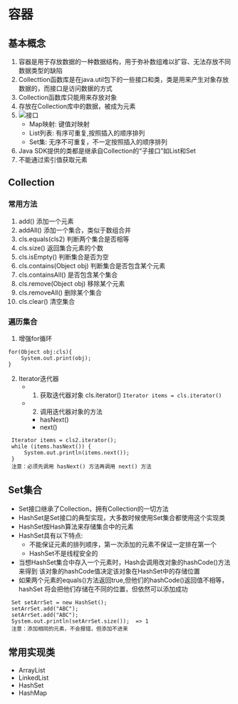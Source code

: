 # 容器
## 基本概念
   1. 容器是用于存放数据的一种数据结构，用于弥补数组难以扩容、无法存放不同数据类型的缺陷
   2. Collecttion函数库是在java.util包下的一些接口和类，类是用来产生对象存放数据的，而接口是访问数据的方式
   3. Collection函数库只能用来存放对象
   4. 存放在Collection库中的数据，被成为元素
   5. ![接口](/img/java-collection.png)
      + Map映射: 键值对映射
      + List列表: 有序可重复,按照插入的顺序排列
      + Set集: 无序不可重复，不一定按照插入的顺序排列
   6. Java SDK提供的类都是继承自Collection的“子接口”如List和Set
   7. 不能通过索引值获取元素
## Collection
### 常用方法
   1. add() 添加一个元素
   2. addAll() 添加一个集合，类似于数组合并
   3. cls.equals(cls2) 判断两个集合是否相等
   4. cls.size() 返回集合元素的个数
   5. cls.isEmpty() 判断集合是否为空
   6. cls.contains(Object obj) 判断集合是否包含某个元素
   7. cls.containsAll() 是否包含某个集合
   8. cls.remove(Object obj) 移除某个元素
   9. cls.removeAll() 删除某个集合
   10. cls.clear() 清空集合
### 遍历集合
   1. 增强for循环
   ```
   for(Object obj:cls){
       System.out.print(obj);
   }
   ```
   2. Iterator迭代器
      + 1. 获取迭代器对象 cls.iterator() `Iterator items = cls.iterator()`
      + 2. 调用迭代器对象的方法
         + hasNext()
         + next()
   ```
    Iterator items = cls2.iterator();
    while (items.hasNext()) {
        System.out.println(items.next());
    }
    注意：必须先调用 hasNext() 方法再调用 next() 方法
   ```
## Set集合
   + Set接口继承了Collection，拥有Collection的一切方法
   + HashSet是Set接口的典型实现，大多数时候使用Set集合都使用这个实现类
   + HashSet按Hash算法来存储集合中的元素
   + HashSet具有以下特点:
      - 不能保证元素的排列顺序，第一次添加的元素不保证一定排在第一个
      - HashSet不是线程安全的
   + 当想HashSet集合中存入一个元素时，Hash会调用改对象的hashCode()方法来得到
     该对象的hashCode值决定该对象在HashSet中的存储位置
   + 如果两个元素的equals()方法返回true,但他们的hashCode()返回值不相等，hashSet
     将会把他们存储在不同的位置，但依然可以添加成功
   ```
    Set setArrSet = new HashSet();
    setArrSet.add("ABC");
    setArrSet.add("ABC");
    System.out.println(setArrSet.size());  => 1
    注意：添加相同的元素，不会报错，但添加不进来
   ```
## 常用实现类
   + ArrayList
   + LinkedList
   + HashSet
   + HashMap
